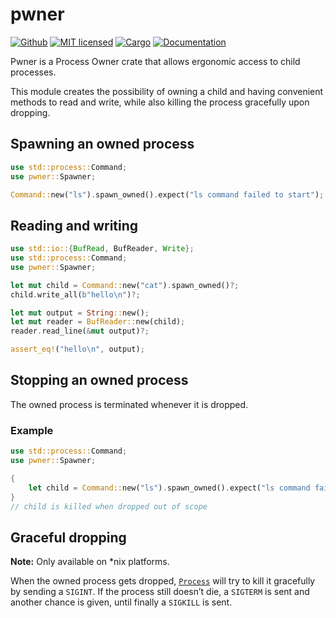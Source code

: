 # pwner
[![Github](https://github.com/m-lima/pwner/workflows/build/badge.svg)](https://github.com/m-lima/pwner/actions?workflow=build)
[![MIT licensed](https://img.shields.io/badge/license-MIT-blue.svg)](LICENSE)
[![Cargo](https://img.shields.io/crates/v/pwner.svg)](https://crates.io/crates/pwner)
[![Documentation](https://docs.rs/pwner/badge.svg)](https://docs.rs/pwner)

Pwner is a Process Owner crate that allows ergonomic access to child processes.

This module creates the possibility of owning a child and having convenient methods to read and write, while also killing the process gracefully upon dropping.


## Spawning an owned process


```rust
use std::process::Command;
use pwner::Spawner;

Command::new("ls").spawn_owned().expect("ls command failed to start");
```


## Reading and writing


```rust
use std::io::{BufRead, BufReader, Write};
use std::process::Command;
use pwner::Spawner;

let mut child = Command::new("cat").spawn_owned()?;
child.write_all(b"hello\n")?;

let mut output = String::new();
let mut reader = BufReader::new(child);
reader.read_line(&mut output)?;

assert_eq!("hello\n", output);
```


## Stopping an owned process

The owned process is terminated whenever it is dropped.


### Example


```rust
use std::process::Command;
use pwner::Spawner;

{
    let child = Command::new("ls").spawn_owned().expect("ls command failed to start");
}
// child is killed when dropped out of scope
```


## Graceful dropping

**Note:** Only available on *nix platforms.

When the owned process gets dropped, [`Process`][__link0] will try to kill it gracefully by sending a `SIGINT`. If the process still doesn’t die, a `SIGTERM` is sent and another chance is given, until finally a `SIGKILL` is sent.


 [__link0]: https://docs.rs/pwner/0.1.7/pwner/trait.Process.html
